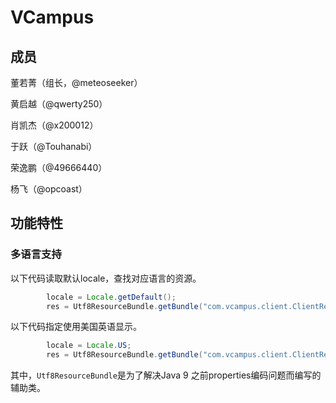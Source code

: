 # VCampus

## 成员

董若菁（组长，@meteoseeker）

黄启越（@qwerty250）

肖凯杰（@x200012）

于跃（@Touhanabi）

荣逸鹏（@49666440）

杨飞（@opcoast）

## 功能特性
### 多语言支持
以下代码读取默认locale，查找对应语言的资源。
```java
        locale = Locale.getDefault();
        res = Utf8ResourceBundle.getBundle("com.vcampus.client.ClientResource", locale);
```
以下代码指定使用美国英语显示。
```java
        locale = Locale.US;
        res = Utf8ResourceBundle.getBundle("com.vcampus.client.ClientResource", locale);
```
其中，`Utf8ResourceBundle`是为了解决Java 9 之前properties编码问题而编写的辅助类。